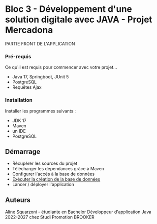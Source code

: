 # Bloc 3 - Développement d'une solution digitale avec JAVA - Projet Mercadona

PARTIE FRONT DE L'APPLICATION

### Pré-requis

Ce qu'il est requis pour commencer avec votre projet...

- Java 17, Springboot, JUnit 5
- PostgreSQL
- Requêtes Ajax

### Installation

Installer les programmes suivants :
- JDK 17
- Maven
- un IDE
- PostgreSQL

## Démarrage

- Récupérer les sources du projet
- Télécharger les dépendances grâce à Maven
- Configurer l'accès à la base de données
- <a href="https://github.com/AlineSq/bloc3/blob/master/bloc3api/BDD/Creation%20de%20la%20bdd.sql">Exécuter la création de la base de données</a>
- Lancer / déployer l'application

## Auteurs

Aline Squarzoni - étudiante en Bachelor Développeur d'application Java 2022-2027 chez Studi
Promotion BROOKER
